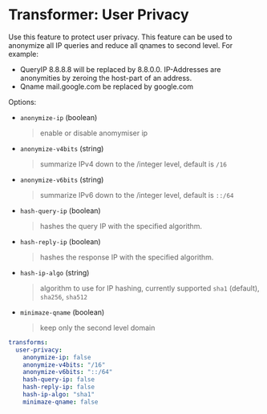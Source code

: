 # Transformer: User Privacy

Use this feature to protect user privacy. This feature can be used to anonymize all IP queries and reduce all qnames to second level.
For example:

- QueryIP 8.8.8.8 will be replaced by 8.8.0.0. IP-Addresses are anonymities by zeroing the host-part of an address.
- Qname mail.google.com be replaced by google.com

Options:

* `anonymize-ip` (boolean)
  > enable or disable anomymiser ip

* `anonymize-v4bits` (string)
  > summarize IPv4 down to the /integer level, default is `/16`

* `anonymize-v6bits` (string)
  > summarize IPv6 down to the /integer level, default is `::/64`

* `hash-query-ip` (boolean)
  > hashes the query IP with the specified algorithm.

* `hash-reply-ip` (boolean)
  > hashes the response IP with the specified algorithm.

* `hash-ip-algo` (string)
  > algorithm to use for IP hashing, currently supported `sha1` (default), `sha256`, `sha512`

* `minimaze-qname` (boolean)
  > keep only the second level domain

```yaml
transforms:
  user-privacy:
    anonymize-ip: false
    anonymize-v4bits: "/16"
    anonymize-v6bits: "::/64"
    hash-query-ip: false
    hash-reply-ip: false
    hash-ip-algo: "sha1"
    minimaze-qname: false
```
